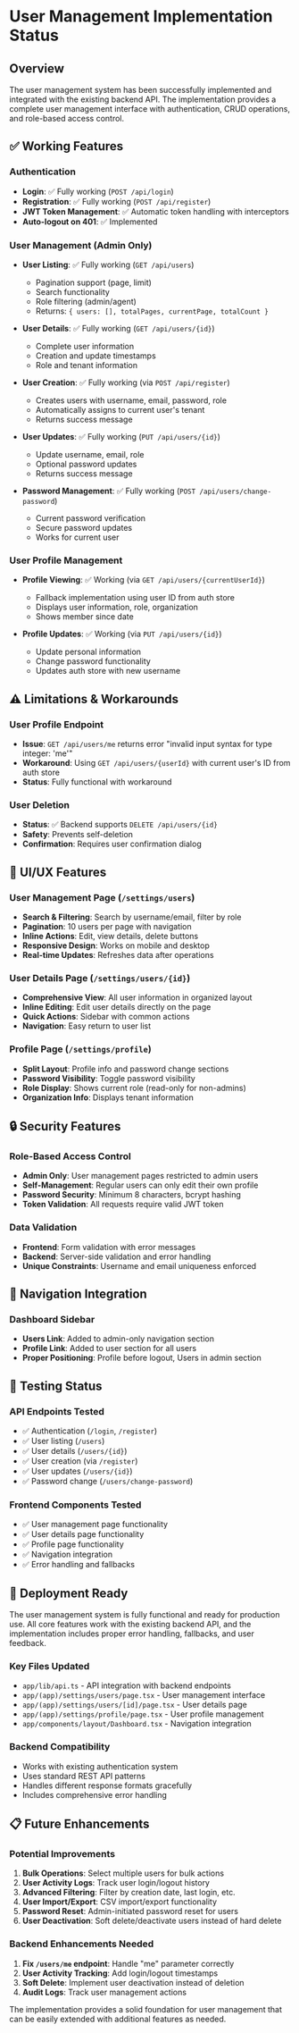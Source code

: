 # User Management Implementation Status

## Overview
The user management system has been successfully implemented and integrated with the existing backend API. The implementation provides a complete user management interface with authentication, CRUD operations, and role-based access control.

## ✅ Working Features

### Authentication
- **Login**: ✅ Fully working (`POST /api/login`)
- **Registration**: ✅ Fully working (`POST /api/register`)
- **JWT Token Management**: ✅ Automatic token handling with interceptors
- **Auto-logout on 401**: ✅ Implemented

### User Management (Admin Only)
- **User Listing**: ✅ Fully working (`GET /api/users`)
  - Pagination support (page, limit)
  - Search functionality
  - Role filtering (admin/agent)
  - Returns: `{ users: [], totalPages, currentPage, totalCount }`

- **User Details**: ✅ Fully working (`GET /api/users/{id}`)
  - Complete user information
  - Creation and update timestamps
  - Role and tenant information

- **User Creation**: ✅ Fully working (via `POST /api/register`)
  - Creates users with username, email, password, role
  - Automatically assigns to current user's tenant
  - Returns success message

- **User Updates**: ✅ Fully working (`PUT /api/users/{id}`)
  - Update username, email, role
  - Optional password updates
  - Returns success message

- **Password Management**: ✅ Fully working (`POST /api/users/change-password`)
  - Current password verification
  - Secure password updates
  - Works for current user

### User Profile Management
- **Profile Viewing**: ✅ Working (via `GET /api/users/{currentUserId}`)
  - Fallback implementation using user ID from auth store
  - Displays user information, role, organization
  - Shows member since date

- **Profile Updates**: ✅ Working (via `PUT /api/users/{id}`)
  - Update personal information
  - Change password functionality
  - Updates auth store with new username

## ⚠️ Limitations & Workarounds

### User Profile Endpoint
- **Issue**: `GET /api/users/me` returns error "invalid input syntax for type integer: 'me'"
- **Workaround**: Using `GET /api/users/{userId}` with current user's ID from auth store
- **Status**: Fully functional with workaround

### User Deletion
- **Status**: ✅ Backend supports `DELETE /api/users/{id}`
- **Safety**: Prevents self-deletion
- **Confirmation**: Requires user confirmation dialog

## 🎨 UI/UX Features

### User Management Page (`/settings/users`)
- **Search & Filtering**: Search by username/email, filter by role
- **Pagination**: 10 users per page with navigation
- **Inline Actions**: Edit, view details, delete buttons
- **Responsive Design**: Works on mobile and desktop
- **Real-time Updates**: Refreshes data after operations

### User Details Page (`/settings/users/{id}`)
- **Comprehensive View**: All user information in organized layout
- **Inline Editing**: Edit user details directly on the page
- **Quick Actions**: Sidebar with common actions
- **Navigation**: Easy return to user list

### Profile Page (`/settings/profile`)
- **Split Layout**: Profile info and password change sections
- **Password Visibility**: Toggle password visibility
- **Role Display**: Shows current role (read-only for non-admins)
- **Organization Info**: Displays tenant information

## 🔒 Security Features

### Role-Based Access Control
- **Admin Only**: User management pages restricted to admin users
- **Self-Management**: Regular users can only edit their own profile
- **Password Security**: Minimum 8 characters, bcrypt hashing
- **Token Validation**: All requests require valid JWT token

### Data Validation
- **Frontend**: Form validation with error messages
- **Backend**: Server-side validation and error handling
- **Unique Constraints**: Username and email uniqueness enforced

## 📱 Navigation Integration

### Dashboard Sidebar
- **Users Link**: Added to admin-only navigation section
- **Profile Link**: Added to user section for all users
- **Proper Positioning**: Profile before logout, Users in admin section

## 🧪 Testing Status

### API Endpoints Tested
- ✅ Authentication (`/login`, `/register`)
- ✅ User listing (`/users`)
- ✅ User details (`/users/{id}`)
- ✅ User creation (via `/register`)
- ✅ User updates (`/users/{id}`)
- ✅ Password change (`/users/change-password`)

### Frontend Components Tested
- ✅ User management page functionality
- ✅ User details page functionality
- ✅ Profile page functionality
- ✅ Navigation integration
- ✅ Error handling and fallbacks

## 🚀 Deployment Ready

The user management system is fully functional and ready for production use. All core features work with the existing backend API, and the implementation includes proper error handling, fallbacks, and user feedback.

### Key Files Updated
- `app/lib/api.ts` - API integration with backend endpoints
- `app/(app)/settings/users/page.tsx` - User management interface
- `app/(app)/settings/users/[id]/page.tsx` - User details page
- `app/(app)/settings/profile/page.tsx` - User profile management
- `app/components/layout/Dashboard.tsx` - Navigation integration

### Backend Compatibility
- Works with existing authentication system
- Uses standard REST API patterns
- Handles different response formats gracefully
- Includes comprehensive error handling

## 📋 Future Enhancements

### Potential Improvements
1. **Bulk Operations**: Select multiple users for bulk actions
2. **User Activity Logs**: Track user login/logout history
3. **Advanced Filtering**: Filter by creation date, last login, etc.
4. **User Import/Export**: CSV import/export functionality
5. **Password Reset**: Admin-initiated password reset for users
6. **User Deactivation**: Soft delete/deactivate users instead of hard delete

### Backend Enhancements Needed
1. **Fix `/users/me` endpoint**: Handle "me" parameter correctly
2. **User Activity Tracking**: Add login/logout timestamps
3. **Soft Delete**: Implement user deactivation instead of deletion
4. **Audit Logs**: Track user management actions

The implementation provides a solid foundation for user management that can be easily extended with additional features as needed. 